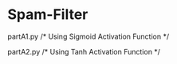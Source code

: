 # Spam-Filter


partA1.py     /* Using Sigmoid Activation Function */


partA2.py     /* Using Tanh Activation Function */

